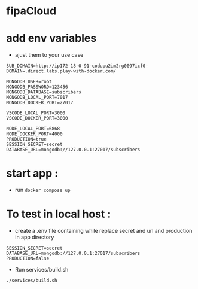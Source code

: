 # fipaCloud

# add env variables 
- ajust them to your use case 
```
SUB_DOMAIN=http://ip172-18-0-91-codupu2im2rg0097icf0-
DOMAIN=.direct.labs.play-with-docker.com/

MONGODB_USER=root
MONGODB_PASSWORD=123456
MONGODB_DATABASE=subscribers
MONGODB_LOCAL_PORT=7017
MONGODB_DOCKER_PORT=27017

VSCODE_LOCAL_PORT=3000
VSCODE_DOCKER_PORT=3000

NODE_LOCAL_PORT=6868
NODE_DOCKER_PORT=4000
PRODUCTION=true
SESSION_SECRET=secret
DATABASE_URL=mongodb://127.0.0.1:27017/subscribers
```

# start app : 
- run `docker compose up`

# To test in local host : 
- create a .env file containing while replace secret and url and production in app directory
```
SESSION_SECRET=secret
DATABASE_URL=mongodb://127.0.0.1:27017/subscribers
PRODUCTION=false
```

- Run services/build.sh
```
./services/build.sh
```
